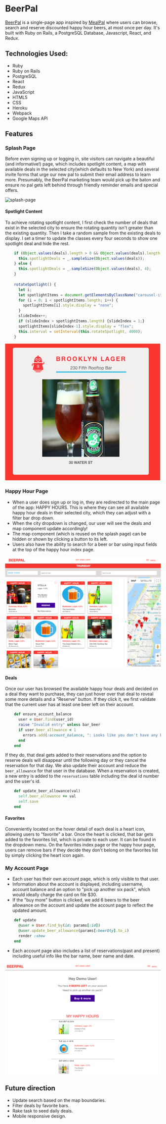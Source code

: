 # BeerPal
[BeerPal](https://beer-pal.herokuapp.com/#/) is a single-page app inspired by [MealPal](https://mealpal.com/) where users can browse, search and reserve discounted happy hour beers, at most once per day. It's built with Ruby on Rails, a PostgreSQL Database, Javascript, React, and Redux.

 ## Technologies Used:
* Ruby
* Ruby on Rails
* PostgreSQL
* React
* Redux
* JavaScript
* HTML5
* CSS
* Heroku
* Webpack
* Google Maps API

 ## Features

 ### Splash Page
Before even signing up or logging in, site visitors can navigate a beautiful (and informative!) page, which includes spotlight content, a map with available deals in the selected city(which defaults to New York) and several invite forms that urge our new pal to submit their email address to learn more. Presumably, the BeerPal marketing team would pick up the baton and ensure no pal gets left behind through friendly reminder emails and special offers.

![splash-page](https://github.com/swalloga/BeerPal/blob/master/app/assets/images/splash-page.png)

 #### Spotlight Content
 To achieve rotating spotlight content, I first check the number of deals that exist in the selected city to ensure the rotating quantity isn't greater than the existing quantity. Then I take a random sample from the existing deals to display. I set a timer to update the classes every four seconds to show one spotlight deal and hide the rest.
 ```javascript
     if (Object.values(deals).length > 0 && Object.values(deals).length < 3) {
       this.spotlightDeals = _.sampleSize(Object.values(deals));
     } else {
       this.spotlightDeals = _.sampleSize(Object.values(deals), 4);
     }

     rotateSpotlight() {
       let i;
       let spotlightItems = document.getElementsByClassName("carousel-item");
       for (i = 0; i < spotlightItems.length; i++) {
         spotlightItems[i].style.display = "none";
       }
       slideIndex++;
       if (slideIndex > spotlightItems.length) {slideIndex = 1;}
       spotlightItems[slideIndex-1].style.display = "flex";
       this.interval = setInterval(this.rotateSpotlight, 4000);
     }
 ```

![spotlight](https://github.com/swalloga/BeerPal/blob/master/app/assets/images/spotlight-img.png)

 ### Happy Hour Page
* When a user does sign up or log in, they are redirected to the main page of the app: HAPPY HOURS. This is where they can see all available happy hour deals in their selected city, which they can adjust with a filter bar drop down.
* When the city dropdown is changed, our user will see the deals and map component update accordingly!
* The map component (which is reused on the splash page) can be hidden or shown by clicking a button to its left.
* Users also have the ability to search for a beer or bar using input fields at the top of the happy hour index page.

![deal-index](https://github.com/swalloga/BeerPal/blob/master/app/assets/images/happyhour-img.png)

 #### Deals
Once our user has browsed the available happy hour deals and decided on a deal they want to purchase, they can just hover over that deal to reveal some more details and a "Reserve" button. If they click it, we first validate that the current user has at least one beer left on their account.
```ruby
    def ensure_account_balance
      user = User.find(user_id)
      raise "Invalid entry" unless bar_beer
      if user.beer_allowance < 1
        errors.add(:account_balance, ": Looks like you don't have any beers left! Pick up another six pack ")
      end
    end
```
 If they do, that deal gets added to their reservations and the option to reserve deals will disappear until the following day or they cancel the reservation for that day. We also update their account and reduce the `beer_allowance` for that user in the database. When a reservation is created, a new entry is added to the `reservations` table including the deal id number and the user's id.

 ```ruby
     def update_beer_allowance(val)
       self.beer_allowance += val
       self.save
     end
 ```


 #### Favorites
 Conveniently located on the hover detail of each deal is a heart icon, allowing users to "favorite" a bar. Once the heart is clicked, that bar gets added to the favorites list, which is private to each user. It can be found in the dropdown menu. On the favorites index page or the happy hour page, users can remove bars if they decide they don't belong on the favorites list by simply clicking the heart icon again.

 ### My Account Page
* Each user has their own account page, which is only visible to that user.
* Information about the account is displayed, including username, account balance and an option to "pick up another six pack", which would ideally charge the card on file $30.
* If the "buy more" button is clicked, we add 6 beers to the beer allowance on the account and update the account page to reflect the updated amount.
```ruby
    def update
      @user = User.find_by(id: params[:id])
      @user.update_beer_allowance(params[:beerQty].to_i)
      render :show
    end
```
* Each account page also includes a list of reservations(past and present) including useful info like the bar name, beer name and date.

![my-account](https://github.com/swalloga/BeerPal/blob/master/app/assets/images/my-account-img.png)

 ## Future direction
* Update search based on the map boundaries.
* Filter deals by favorite bars.
* Rake task to seed daily deals.
* Mobile responsive design.
